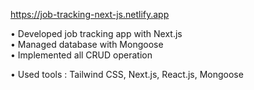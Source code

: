 https://job-tracking-next-js.netlify.app

• Developed job tracking app with Next.js   
• Managed database with Mongoose  
• Implemented all CRUD operation  

• Used tools : Tailwind CSS, Next.js, React.js, Mongoose
